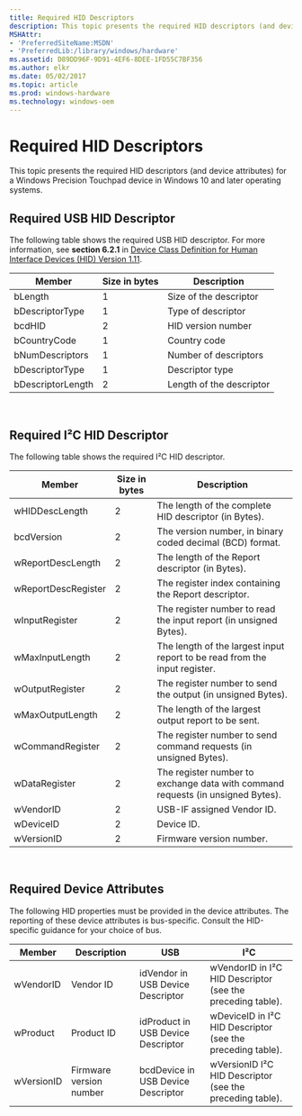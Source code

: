 ```yaml
---
title: Required HID Descriptors
description: This topic presents the required HID descriptors (and device attributes) for a Windows Precision Touchpad device in Windows 10 and later operating systems.
MSHAttr:
- 'PreferredSiteName:MSDN'
- 'PreferredLib:/library/windows/hardware'
ms.assetid: D89DD96F-9D91-4EF6-8DEE-1FD55C7BF356
ms.author: elkr
ms.date: 05/02/2017
ms.topic: article
ms.prod: windows-hardware
ms.technology: windows-oem
---
```


# Required HID Descriptors


This topic presents the required HID descriptors (and device attributes) for a Windows Precision Touchpad device in Windows 10 and later operating systems.

## Required USB HID Descriptor


The following table shows the required USB HID descriptor. For more information, see **section 6.2.1** in [Device Class Definition for Human Interface Devices (HID) Version 1.11](http://www.usb.org/developers/hidpage#class-definitions).

| Member            | Size in bytes | Description              |
|-------------------|---------------|--------------------------|
| bLength           | 1             | Size of the descriptor   |
| bDescriptorType   | 1             | Type of descriptor       |
| bcdHID            | 2             | HID version number       |
| bCountryCode      | 1             | Country code             |
| bNumDescriptors   | 1             | Number of descriptors    |
| bDescriptorType   | 1             | Descriptor type          |
| bDescriptorLength | 2             | Length of the descriptor |

 

## <a href="" id="required-i2c-hid-descriptor"></a>Required I²C HID Descriptor


The following table shows the required I²C HID descriptor.

| Member              | Size in bytes | Description                                                                     |
|---------------------|---------------|---------------------------------------------------------------------------------|
| wHIDDescLength      | 2             | The length of the complete HID descriptor (in Bytes).                           |
| bcdVersion          | 2             | The version number, in binary coded decimal (BCD) format.                       |
| wReportDescLength   | 2             | The length of the Report descriptor (in Bytes).                                 |
| wReportDescRegister | 2             | The register index containing the Report descriptor.                            |
| wInputRegister      | 2             | The register number to read the input report (in unsigned Bytes).               |
| wMaxInputLength     | 2             | The length of the largest input report to be read from the input register.      |
| wOutputRegister     | 2             | The register number to send the output (in unsigned Bytes).                     |
| wMaxOutputLength    | 2             | The length of the largest output report to be sent.                             |
| wCommandRegister    | 2             | The register number to send command requests (in unsigned Bytes).               |
| wDataRegister       | 2             | The register number to exchange data with command requests (in unsigned Bytes). |
| wVendorID           | 2             | USB-IF assigned Vendor ID.                                                      |
| wDeviceID           | 2             | Device ID.                                                                      |
| wVersionID          | 2             | Firmware version number.                                                        |

 

## Required Device Attributes


The following HID properties must be provided in the device attributes. The reporting of these device attributes is bus-specific. Consult the HID-specific guidance for your choice of bus.

| Member     | Description             | USB                                | I²C                                                        |
|------------|-------------------------|------------------------------------|------------------------------------------------------------|
| wVendorID  | Vendor ID               | idVendor in USB Device Descriptor  | wVendorID in I²C HID Descriptor (see the preceding table). |
| wProduct   | Product ID              | idProduct in USB Device Descriptor | wDeviceID in I²C HID Descriptor (see the preceding table). |
| wVersionID | Firmware version number | bcdDevice in USB Device Descriptor | wVersionID I²C HID Descriptor (see the preceding table).   |

 

 

 






